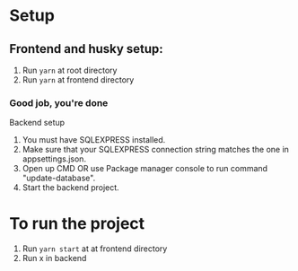 # Setup
## Frontend and husky setup:
1. Run `yarn` at root directory
2. Run `yarn` at frontend directory

### Good job, you're done

Backend setup
1. You must have SQLEXPRESS installed.
2. Make sure that your SQLEXPRESS connection string matches the one in appsettings.json.
3. Open up CMD OR use Package manager console to run command "update-database".
4. Start the backend project.

# To run the project
1. Run `yarn start` at at frontend directory
2. Run x in backend